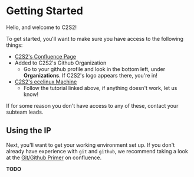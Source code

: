 # Getting Started
Hello, and welcome to C2S2!

To get started, you'll want to make sure you have access to the following things:
* [C2S2's Confluence Page](https://confluence.cornell.edu/display/c2s2)
* Added to C2S2's Github Organization
  * Go to your github profile and look in the bottom left, under **Organizations**. If C2S2's logo appears there, you're in!
* [C2S2's ecelinux Machine](https://confluence.cornell.edu/display/c2s2/Accessing+the+Team+Server)
  * Follow the tutorial linked above, if anything doesn't work, let us know!

If for some reason you don't have access to any of these, contact your subteam leads.

## Using the IP

Next, you'll want to get your working environment set up. If you don't already have experience with `git` and `github`, we recommend taking a look at the [Git/Github Primer](https://confluence.cornell.edu/pages/viewpage.action?pageId=476108648) on confluence.

**TODO**

